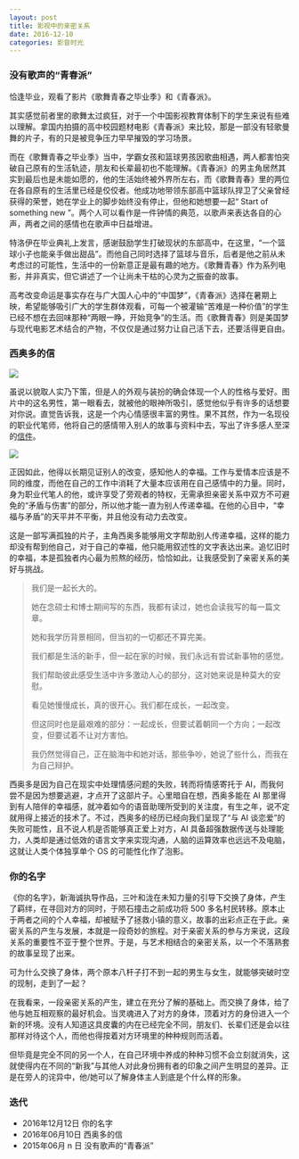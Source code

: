 ```yaml
---
layout: post
title: 影视中的亲密关系
date: 2016-12-10
categories: 影音时光
---
```


### 没有歌声的“青春派”

恰逢毕业，观看了影片《歌舞青春之毕业季》和《青春派》。

其实感觉前者里的歌舞太过疯狂，对于一个中国影视教育体制下的学生来说有些难以理解。拿国内拍摄的高中校园题材电影《青春派》来比较，那是一部没有轻歌曼舞的片子，有的只是被竞争压力早早摧毁的学习场景。

而在《歌舞青春之毕业季》当中，学霸女孩和篮球男孩因歌曲相遇，两人都害怕突破自己原有的生活轨迹，朋友和长辈最初也不能理解。《青春派》的男主角居然其实到最后也是未能如愿的，他的生活始终被外界所左右，而《歌舞青春》里的两位在各自原有的生活里已经是佼佼者。他成功地带领东部高中篮球队捍卫了父亲曾经获得的荣誉，她在学业上的脚步始终没有停止，但他和她想要一起“ Start of something new ”。两个人可以看作是一件钟情的典范，以歌声来表达各自的心声，两者之间的感情也在歌声中日益增进。

特洛伊在毕业典礼上发言，感谢鼓励学生打破现状的东部高中，在这里，“一个篮球小子也能亲手做出甜品”。而他自己同时选择了篮球与音乐，后者是他之前从未考虑过的可能性，生活中的一份新意正是最有趣的地方。《歌舞青春》作为系列电影，并非真实，但它讲述了一个让尚未干枯的心灵为之振奋的故事。

高考改变命运是事实存在与广大国人心中的“中国梦”，《青春派》选择在暑期上映，希望能够吸引广大的学生群体观看，可每一个被灌输“苦难是一种价值”的学生已经不想在去回味那种“两眼一睁，开始竞争”的生活。而《歌舞青春》则是美国梦与现代电影艺术结合的产物，不仅仅是通过努力让自己活下去，还要活得更自由。

### 西奥多的信

![](http://p4.music.126.net/yfO3D-nxqYw71TivgJCunw==/5924168650524545.jpg)

虽说以貌取人实乃下策，但是人的外观与装扮的确会体现一个人的性格与爱好。图片中的这名男性，第一眼看去，就被他的眼神所吸引，感觉他似乎有许多的话想要对你说。直觉告诉我，这是一个内心情感很丰富的男性。果不其然，作为一名现役的职业代笔师，他将自己的感情带入别人的故事与资料中去，写出了许多感人至深的[信件](http://i.mtime.com/Coldfly/blog/7753546/)。

![](http://img31.mtime.cn/mg/2014/03/02/150747.83686959.jpg)

正因如此，他得以长期见证别人的改变，感知他人的幸福。工作与爱情本应该是不同的维度，而他在自己的工作中消耗了大量本应该用在自己感情中的力量。同时，身为职业代笔人的他，或许享受了旁观者的特权，无需承担亲密关系中双方不可避免的“矛盾与伤害”的部分，所以他才能一直为别人传递幸福。在他的心目中，“幸福与矛盾”的天平并不平衡，并且他没有动力去改变。

这是一部写满孤独的片子，主角西奥多能够用文字帮助别人传递幸福，这样的能力却没有帮到他自己，对于自己的幸福，他只能用叙述性的文字表达出来。追忆旧时的幸福，本是孤独者内心最为煎熬的经历，恰恰如此，让我感受到了亲密关系的美好与挑战。

> 我们是一起长大的。
>
> 她在念硕士和博士期间写的东西，我都有读过，她也会读我写的每一篇文章。
>
> 她和我学历背景相同，但当初的一切都还不算完美。
>
> 我们都是生活的新手，但一起在家的时候，我们永远有尝试新事物的感觉。
>
> 我们帮助彼此感受生活中许多激动人心的部分，这对她来说是种莫大的安慰。
>
> 看见她慢慢成长，真的很开心。我们都在成长，一起改变。
>
> 但这同时也是最艰难的部分：一起成长，但要试着朝同一个方向；一起改变，但要试着不让对方害怕。
>
> 我仍然觉得自己，正在脑海中和她对话，那些争吵，她说了些什么，而我在为自己辩护。

西奥多是因为自己在现实中处理情感问题的失败，转而将情感寄托于 AI，而我何尝不是因为想要逃避，才点开了这部片子。心里暗自在想，西奥多能在 AI 那里得到有人陪伴的幸福感，就冲着如今的语音助理所受到的关注度，有生之年，说不定就用得上接近的技术了。不过，西奥多的经历已经向我们呈现了“与 AI 谈恋爱”的失败可能性，且不说人机是否能够真正爱上对方，AI 具备超强数据传送与处理能力，人类却是通过低效的语言文字来实现沟通，人脑的运算效率也远远不及电脑，这就让人类个体独享单个 OS 的可能性化作了泡影。

### 你的名字

《你的名字》，新海诚执导作品，三叶和泷在未知力量的引导下交换了身体，产生了羁绊，在寻回对方的同时，于陨石撞击之前成功将 500 多名村民转移。原本止于两者之间的个人幸福，却被赋予了拯救小镇的意义，故事的出彩点正在于此。亲密关系的产生与发展，本就是一段奇妙的旅程。对于亲密关系的参与方来说，这段关系的重要性不亚于整个世界。于是，与艺术相结合的亲密关系，以一个不落熟套的故事呈现了出来。

可为什么交换了身体，两个原本八杆子打不到一起的男生与女生，就能够突破时空的现制，走到了一起？

在我看来，一段亲密关系的产生，建立在充分了解的基础上。而交换了身体，给了他与她互相观察的最好机会。当灵魂进入了对方的身体，顶着对方的身份进入一个新的环境。没有人知道这具皮囊的内在已经完全不同，朋友们、长辈们还是会以往那样对待这个人，而他也得按着对方环境里的种种规则而活着。

但毕竟是完全不同的另一个人，在自己环境中养成的种种习惯不会立刻就消失，这就使得内在不同的“新我”与其他人对此身份拥有者的印象之间产生明显的差异。正是在旁人的诧异中，他/她可以了解身体主人到底是个什么样的形象。

### 迭代

* 2016年12月12日 你的名字
* 2016年06月10日 西奥多的信
* 2015年06月 n 日 没有歌声的“青春派”
